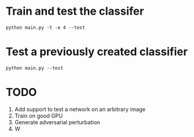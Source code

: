 # Train and test the classifer
`python main.py -t -e 4 --test`

# Test a previously created classifier
`python main.py --test`

# TODO
1. Add support to test a network on an arbitrary image
2. Train on good GPU
3. Generate adversarial perturbation
4. W
